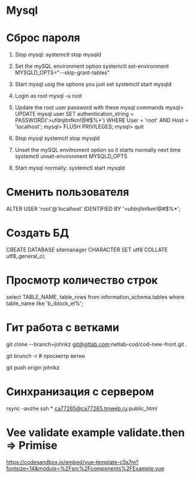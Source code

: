 # Mysql
# Сброс пароля 
1. Stop mysql:
systemctl stop mysqld

2. Set the mySQL environment option 
systemctl set-environment MYSQLD_OPTS="--skip-grant-tables"

3. Start mysql usig the options you just set
systemctl start mysqld

4. Login as root
mysql -u root

5. Update the root user password with these mysql commands
mysql> UPDATE mysql.user SET authentication_string = PASSWORD('>ufdnjltnfkm!@#$%*') WHERE User = 'root' AND Host = 'localhost';
mysql> FLUSH PRIVILEGES;
mysql> quit

6. Stop mysql
systemctl stop mysqld

7. Unset the mySQL envitroment option so it starts normally next time
systemctl unset-environment MYSQLD_OPTS

8. Start mysql normally:
systemctl start mysqld

# Сменить пользователя
ALTER USER 'root'@'localhost' IDENTIFIED BY '>ufdnjltnfkm!@#$%*';

# Создать БД
CREATE DATABASE sitemanager CHARACTER SET utf8 COLLATE utf8_general_ci;

# Просмотр количество строк
select TABLE_NAME, table_rows from information_schema.tables where table_name like 'b_iblock_el%';

# Гит работа с ветками
git clone --branch=johnkz git@gitlab.com:netlab-cod/cod-new-front.git .

git brunch -r # просмотр ветки

git push origin johnkz

# Синхранизация с сервером
rsync -avzhe ssh * ca77265@ca77265.tmweb.ru:public_html
# Vee validate example validate.then => Primise
https://codesandbox.io/embed/vue-template-c5s7m?fontsize=14&module=%2Fsrc%2Fcomponents%2FExample.vue


